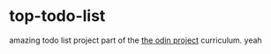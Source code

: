 # top-todo-list

amazing todo list project part of the [the odin project](https://www.theodinproject.com/lessons/node-path-javascript-todo-list) curriculum. yeah